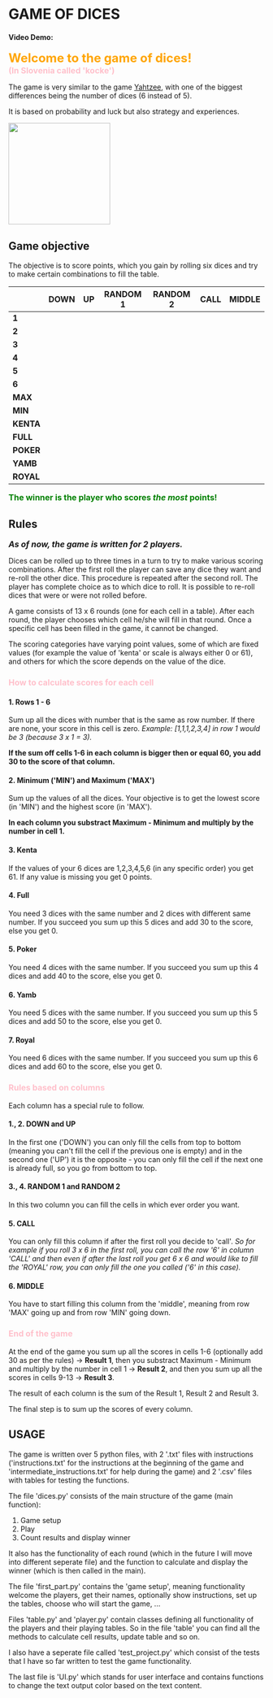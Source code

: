 # GAME OF DICES
#### Video Demo:  <URL HERE>

<span style="color:orange; font-size:24px;">**Welcome to the game of dices!**</span><br><span style="color:pink; font-size:16px;">**(In Slovenia called 'kocke')**</span>

The game is very similar to the game [Yahtzee](https://en.wikipedia.org/wiki/Yahtzee), with one of the biggest differences being the number of dices (6 instead of 5).

It is based on probability and luck but also strategy and experiences.

<!-- ![Dice](https://upload.wikimedia.org/wikipedia/commons/thumb/c/c4/2-Dice-Icon.svg/1200px-2-Dice-Icon.svg.png) -->
<img src="https://upload.wikimedia.org/wikipedia/commons/thumb/c/c4/2-Dice-Icon.svg/1200px-2-Dice-Icon.svg.png" width="200" height="200">

## Game objective
The objective is to score points, which you gain by rolling six dices and try to make certain combinations to fill the table.

|       | DOWN | UP | RANDOM 1 | RANDOM 2 | CALL | MIDDLE |
|-------|------|----|----------|----------|------|--------|
| **1** |      |    |          |          |      |        |
| **2** |      |    |          |          |      |        |
| **3** |      |    |          |          |      |        |
| **4** |      |    |          |          |      |        |
| **5** |      |    |          |          |      |        |
| **6** |      |    |          |          |      |        |
| **MAX**|      |    |          |          |      |        |
| **MIN**|      |    |          |          |      |        |
| **KENTA** |  |    |          |          |      |        |
| **FULL** |   |    |          |          |      |        |
| **POKER** |  |    |          |          |      |        |
| **YAMB** |   |    |          |          |      |        |
| **ROYAL**|  |    |          |          |      |        |


<span style="color:green; font-size:16px;">**The winner is the player who scores _the most_ points!**</span>

## Rules
<span style="color; font-size:16px;">***As of now, the game is written for 2 players.***</span>

Dices can be rolled up to three times in a turn to try to make various scoring combinations.
After the first roll the player can save any dice they want and re-roll the other dice.
This procedure is repeated after the second roll. The player has complete choice as to which dice to roll. It is possible to re-roll dices that were or were not rolled before.

A game consists of 13 x 6 rounds (one for each cell in a table). After each round, the player chooses which cell he/she will fill in that round. Once a specific cell has been filled in the game, it cannot be changed.

The scoring categories have varying point values, some of which are fixed values (for example the value of 'kenta' or scale is always either 0 or 61), and others for which the score depends on the value of the dice.

### <span style="color: pink; font-size:16px;">**How to calculate scores for each cell**</span>
#### 1. Rows 1 - 6
Sum up all the dices with number that is the same as row number. If there are none, your score in this cell is zero. _Example: [1,1,1,2,3,4] in row 1 would be 3 (because 3 x 1 = 3)._

**If the sum off cells 1-6 in each column is bigger then or equal 60, you add 30 to the score of that column.**

#### 2. Minimum ('MIN') and Maximum ('MAX')
Sum up the values of all the dices. Your objective is to get the lowest score (in 'MIN') and the highest score (in 'MAX').

**In each column you substract Maximum - Minimum and multiply by the number in cell 1.**

#### 3. Kenta
If the values of your 6 dices are 1,2,3,4,5,6 (in any specific order) you get 61. If any value is missing you get 0 points.
#### 4. Full
You need 3 dices with the same number and 2 dices with different same number. If you succeed you sum up this 5 dices and add 30 to the score, else you get 0.
#### 5. Poker
You need 4 dices with the same number. If you succeed you sum up this 4 dices and add 40 to the score, else you get 0.
#### 6. Yamb
You need 5 dices with the same number. If you succeed you sum up this 5 dices and add 50 to the score, else you get 0.
#### 7. Royal
You need 6 dices with the same number. If you succeed you sum up this 6 dices and add 60 to the score, else you get 0.

### <span style="color: pink; font-size:16px;">**Rules based on columns**</span>
Each column has a special rule to follow.

#### 1., 2. DOWN and UP
In the first one ('DOWN') you can only fill the cells from top to bottom (meaning you can't fill the cell if the previous one is empty) and in the second one ('UP') it is the opposite - you can only fill the cell if the next one is already full, so you go from bottom to top.

#### 3., 4. RANDOM 1 and RANDOM 2
In this two column you can fill the cells in which ever order you want.

#### 5. CALL
You can only fill this column if after the first roll you decide to 'call'. _So for example if you roll 3 x 6 in the first roll, you can call the row '6' in column 'CALL' and then even if after the last roll you get 6 x 6 and would like to fill the 'ROYAL' row, you can only fill the one you called ('6' in this case)._

#### 6. MIDDLE
You have to start filling this column from the 'middle', meaning from row 'MAX' going up and from row 'MIN' going down.

### <span style="color: pink; font-size:16px;">**End of the game**</span>
At the end of the game you sum up all the scores in cells 1-6 (optionally add 30 as per the rules) -> **Result 1**, then you substract Maximum - Minimum and multiply by the number in cell 1 -> **Result 2**, and then you sum up all the scores in cells 9-13 -> **Result 3**.

The result of each column is the sum of the Result 1, Result 2 and Result 3.

The final step is to sum up the scores of every column.

## USAGE
The game is written over 5 python files, with 2 '.txt' files with instructions ('instructions.txt' for the instructions at the beginning of the game and 'intermediate_instructions.txt' for help during the game) and 2 '.csv' files with tables for testing the functions.

The file 'dices.py' consists of the main structure of the game (main function):
1. Game setup
2. Play
3. Count results and display winner

It also has the functionality of each round (which in the future I will move into different seperate file) and the function to calculate and display the winner (which is then called in the main).

The file 'first_part.py' contains the 'game setup', meaning functionality welcome the players, get their names, optionally show instructions, set up the tables, choose who will start the game, ...

Files 'table.py' and 'player.py' contain classes defining all functionality of the players and their playing tables. So in the file 'table' you can find all the methods to calculate cell results, update table and so on.

I also have a seperate file called 'test_project.py' which consist of the tests that I have so far written to test the game functionality.

The last file is 'UI.py' which stands for user interface and contains functions to change the text output color based on the text content.
